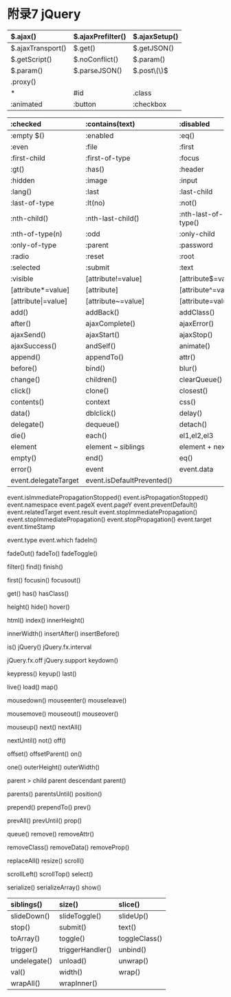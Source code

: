 # 附录7 jQuery

| $.ajax\(\) | $.ajaxPrefilter\(\) | $.ajaxSetup\(\) |
| :--- | :--- | :--- |
| $.ajaxTransport\(\) | $.get\(\) | $.getJSON\(\) |
| $.getScript\(\) | $.noConflict\(\) | $.param\(\) |
| $.param\(\) | $.parseJSON\(\) | $.post\(\)$ |
| .proxy\(\) |  |  |
| \* | \#id | .class |
| :animated | :button | :checkbox |

| :checked | :contains\(text\) | :disabled |
| :--- | :--- | :--- |
| :empty $\(\) | :enabled | :eq\(\) |
| :even | :file | :first |
| :first-child | :first-of-type | :focus |
| :gt\(\) | :has\(\) | :header |
| :hidden | :image | :input |
| :lang\(\) | :last | :last-child |
| :last-of-type | :lt\(no\) | :not\(\) |
| :nth-child\(\) | :nth-last-child\(\) | :nth-last-of-type\(\) |
| :nth-of-type\(n\) | :odd | :only-child |
| :only-of-type | :parent | :password |
| :radio | :reset | :root |
| :selected | :submit | :text |
| :visible | \[attribute!=value\] | \[attribute$=value\] |
| \[attribute\*=value\] | \[attribute\] | \[attribute^=value\] |
| \[attribute\|=value\] | \[attribute~=value\] | \[attribute=value\] |
| add\(\) | addBack\(\) | addClass\(\) |
| after\(\) | ajaxComplete\(\) | ajaxError\(\) |
| ajaxSend\(\) | ajaxStart\(\) | ajaxStop\(\) |
| ajaxSuccess\(\) | andSelf\(\) | animate\(\) |
| append\(\) | appendTo\(\) | attr\(\) |
| before\(\) | bind\(\) | blur\(\) |
| change\(\) | children\(\) | clearQueue\(\) |
| click\(\) | clone\(\) | closest\(\) |
| contents\(\) | context | css\(\) |
| data\(\) | dblclick\(\) | delay\(\) |
| delegate\(\) | dequeue\(\) | detach\(\) |
| die\(\) | each\(\) | el1,el2,el3 |
| element | element ~ siblings | element + next |
| empty\(\) | end\(\) | eq\(\) |
| error\(\) | event | event.data |
| event.delegateTarget | event.isDefaultPrevented\(\) |  |

event.isImmediatePropagationStopped\(\)                           event.isPropagationStopped\(\) event.namespace                              event.pageX                                       event.pageY event.preventDefault\(\)                      event.relatedTarget                           event.result event.stopImmediatePropagation\(\)                                     event.stopImmediatePropagation\(\) event.stopPropagation\(\)                   event.target                                        event.timeStamp

event.type                                           event.which                                        fadeIn\(\)

fadeOut\(\)                                            fadeTo\(\)                                              fadeToggle\(\)

filter\(\)                                                  find\(\)                                                   finish\(\)

first\(\)                                                   focusin\(\)                                             focusout\(\)

get\(\)                                                    has\(\)                                                   hasClass\(\)

height\(\)                                               hide\(\)                                                  hover\(\)

html\(\)                                                  index\(\)                                                innerHeight\(\)

innerWidth\(\)                                       insertAfter\(\)                                        insertBefore\(\)

is\(\)                                                       jQuery\(\)                                               jQuery.fx.interval

jQuery.fx.off                                        jQuery.support                                   keydown\(\)

keypress\(\)                                           keyup\(\)                                               last\(\)

live\(\)                                                    load\(\)                                                  map\(\)

mousedown\(\)                                     mouseenter\(\)                                      mouseleave\(\)

mousemove\(\)                                     mouseout\(\)                                         mouseover\(\)

mouseup\(\)                                          next\(\)                                                  nextAll\(\)

nextUntil\(\)                                          not\(\)                                                    off\(\)

offset\(\)                                                offsetParent\(\)                                     on\(\)

one\(\)                                                   outerHeight\(\)                                      outerWidth\(\)

parent &gt; child                                    parent descendant                            parent\(\)

parents\(\)                                             parentsUntil\(\)                                     position\(\)

prepend\(\)                                           prependTo\(\)                                       prev\(\)

prevAll\(\)                                              prevUntil\(\)                                          prop\(\)

queue\(\)                                               remove\(\)                                             removeAttr\(\)

removeClass\(\)                                    removeData\(\)                                     removeProp\(\)

replaceAll\(\)                                         resize\(\)                                                scroll\(\)

scrollLeft\(\)                                          scrollTop\(\)                                           select\(\)

serialize\(\)                                            serializeArray\(\)                                   show\(\)  


| siblings\(\) | size\(\) | slice\(\) |
| :--- | :--- | :--- |
| slideDown\(\) | slideToggle\(\) | slideUp\(\) |
| stop\(\) | submit\(\) | text\(\) |
| toArray\(\) | toggle\(\) | toggleClass\(\) |
| trigger\(\) | triggerHandler\(\) | unbind\(\) |
| undelegate\(\) | unload\(\) | unwrap\(\) |
| val\(\) | width\(\) | wrap\(\) |
| wrapAll\(\) | wrapInner\(\) |  |

